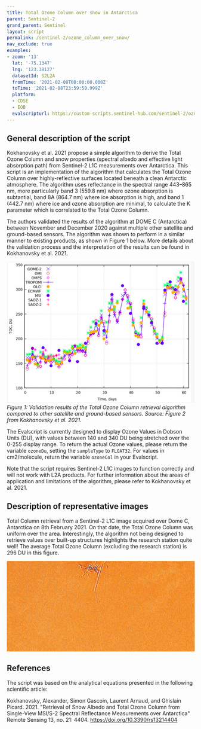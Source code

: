 ```yaml
---
title: Total Ozone Column over snow in Antarctica
parent: Sentinel-2
grand_parent: Sentinel
layout: script
permalink: /sentinel-2/ozone_column_over_snow/
nav_exclude: true
examples:
- zoom: '13'
  lat: '-75.1347'
  lng: '123.38127'
  datasetId: S2L2A
  fromTime: '2021-02-08T00:00:00.000Z'
  toTime: '2021-02-08T23:59:59.999Z'
  platform:
  - CDSE
  - EOB
  evalscripturl: https://custom-scripts.sentinel-hub.com/sentinel-2/ozone_column_over_snow/script.js
---
```


## General description of the script

Kokhanovsky et al. 2021 propose a simple algorithm to derive the Total Ozone Column and snow properties (spectral albedo and effective light absorption path) from Sentinel-2 L1C measurements over Antarctica. This script is an implementation of the algorithm that calculates the Total Ozone Column over highly-reflective surfaces located beneath a clean Antarctic atmosphere. The algorithm uses reflectance in the spectral range 443–865 nm, more particularly band 3 (559.8 nm) where ozone absorption is subtantial, band 8A (864.7 nm) where ice absorption is high, and band 1 (442.7 nm) where ice and ozone absorption are minimal, to calculate the K parameter which is correlated to the Total Ozone Column.

The authors validated the results of the algorithm at DOME C (Antarctica) between November and December 2020 against multiple other satellite and ground-based sensors. The algorithm was shown to perform in a similar manner to existing products, as shown in Figure 1 below. More details about the validation process and the interpretation of the results can be found in Kokhanovsky et al. 2021.

![validation](fig/validation.png)
_Figure 1: Validation results of the Total Ozone Column retrieval algorithm compared to other satellite and ground-based sensors. Source: Figure 2 from Kokhanovsky et al. 2021._

The Evalscript is currently designed to display Ozone Values in Dobson Units (DU), with values between 140 and 340 DU being stretched over the 0-255 display range. To return the actual Ozone values, please return the variable `ozoneDu`, setting the `sampleType` to `FLOAT32`. For values in cm2/molecule, return the variable `ozoneCol` in your Evalscript.

Note that the script requires Sentinel-2 L1C images to function correctly and will not work with L2A products. For further information about the areas of application and limitations of the algorithm, please refer to Kokhanovsky et al. 2021.

## Description of representative images

Total Column retrieval from a Sentinel-2 L1C image acquired over Dome C, Antarctica on 8th February 2021. On that date, the Total Ozone Column was uniform over the area. Interestingly, the algorithm not being designed to retrieve values over built-up structures highlights the research station quite well! The average Total Ozone Column (excluding the research station) is 296 DU in this figure.

![ozone](fig/2021-02-08_ozone.jpg)

## References

The script was based on the analytical equations presented in the following scientific article:

Kokhanovsky, Alexander, Simon Gascoin, Laurent Arnaud, and Ghislain Picard. 2021. "Retrieval of Snow Albedo and Total Ozone Column from Single-View MSI/S-2 Spectral Reflectance Measurements over Antarctica" Remote Sensing 13, no. 21: 4404. https://doi.org/10.3390/rs13214404
